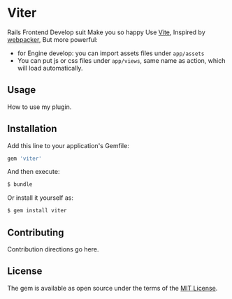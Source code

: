 # Viter

Rails Frontend Develop suit Make you so happy
Use [Vite](https://github.com/vitejs/vite),
Inspired by [webpacker](https://github.com/rails/webpacker), But more powerful:

* for Engine develop: you can import assets files under `app/assets`
* You can put js or css files under `app/views`, same name as action, which will load automatically.



## Usage
How to use my plugin.

## Installation
Add this line to your application's Gemfile:

```ruby
gem 'viter'
```

And then execute:
```bash
$ bundle
```

Or install it yourself as:
```bash
$ gem install viter
```

## Contributing
Contribution directions go here.

## License
The gem is available as open source under the terms of the [MIT License](https://opensource.org/licenses/MIT).
